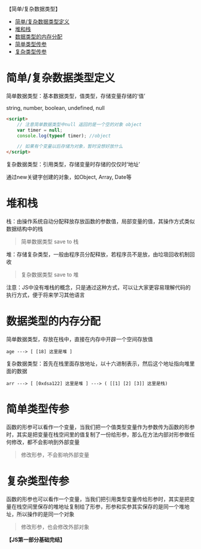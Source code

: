 【简单/复杂数据类型】

- [简单/复杂数据类型定义](#简单复杂数据类型定义)
- [堆和栈](#堆和栈)
- [数据类型的内存分配](#数据类型的内存分配)
- [简单类型传参](#简单类型传参)
- [复杂类型传参](#复杂类型传参)

# 简单/复杂数据类型定义

简单数据类型：基本数据类型，值类型，存储变量存储的‘值’

string, number, boolean, undefined, null

```html
<script>
	// 注意简单数据类型中null 返回的是一个空的对象 object
	var timer = null;
	console.log(typeof timer); //object

	// 如果有个变量以后存储为对象，暂时没想好放什么
</script>
```
复杂数据类型：引用类型，存储变量时存储的仅仅时‘地址’

通过new关键字创建的对象，如Object, Array, Date等

# 堆和栈

栈：由操作系统自动分配释放存放函数的参数值，局部变量的值，其操作方式类似数据结构中的栈

> 简单数据类型 save to 栈

堆：存储复杂类型，一般由程序员分配释放，若程序员不是放，由垃圾回收机制回收

> 复杂数据类型 save to 堆

注意：JS中没有堆栈的概念，只是通过这种方式，可以让大家更容易理解代码的执行方式，便于将来学习其他语言


# 数据类型的内存分配

简单数据类型，存放在栈中，直接在内存中开辟一个空间存放值

`age ---> [ [18] 这里是堆 ]`

复杂数据类型：首先在栈里面存放地址，以十六进制表示，然后这个地址指向堆里面的数据

`arr ---> [ [0xdsa122] 这里是堆 ] ---> ( [[1] [2] [3]] 这里是栈)`

# 简单类型传参

函数的形参可以看作一个变量，当我们把一个值类型变量作为参数传为函数的形参时，其实是把变量在栈空间里的值复制了一份给形参，那么在方法内部对形参做任何修改，都不会影响到外部变量

> 修改形参，不会影响外部变量

# 复杂类型传参

函数的形参也可以看作一个变量，当我们把引用类型变量传给形参时，其实是把变量在栈空间里保存的堆地址复制给了形参，形参和实参其实保存的是同一个堆地址，所以操作的是同一个对象

> 修改形参，也会修改外部对象


**【JS第一部分基础完结】**